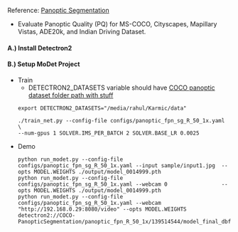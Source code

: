 
Reference: [Panoptic Segmentation](https://kharshit.github.io/blog/2019/10/18/introduction-to-panoptic-segmentation-tutorial)
- Evaluate  Panoptic Quality (PQ) for MS-COCO, Cityscapes, Mapillary Vistas, ADE20k, and Indian Driving Dataset.


#### A.) Install Detectron2


#### B.) Setup MoDet Project

- Train
    - DETECTRON2_DATASETS variable should have [COCO panoptic dataset folder path with stuff](https://detectron2.readthedocs.io/tutorials/builtin_datasets.html#expected-dataset-structure-for-panopticfpn) 
    ```
    export DETECTRON2_DATASETS="/media/rahul/Karmic/data"
    
    ./train_net.py --config-file configs/panoptic_fpn_sg_R_50_1x.yaml  \
    --num-gpus 1 SOLVER.IMS_PER_BATCH 2 SOLVER.BASE_LR 0.0025
    ```
- Demo
    ```
    python run_modet.py --config-file configs/panoptic_fpn_sg_R_50_1x.yaml --input sample/input1.jpg  --opts MODEL.WEIGHTS ./output/model_0014999.pth
    python run_modet.py --config-file configs/panoptic_fpn_sg_R_50_1x.yaml --webcam 0                 --opts MODEL.WEIGHTS ./output/model_0014999.pth
    python run_modet.py --config-file configs/panoptic_fpn_sg_R_50_1x.yaml --webcam "http://192.168.0.29:8080/video" --opts MODEL.WEIGHTS detectron2://COCO-PanopticSegmentation/panoptic_fpn_R_50_1x/139514544/model_final_dbfeb4.pkl

    ```